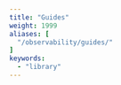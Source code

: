 ```yaml
---
title: "Guides"
weight: 1999
aliases: [
  "/observability/guides/"
]
keywords:
  - "library"
---
```

